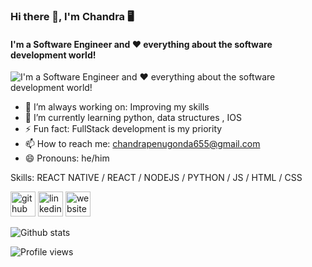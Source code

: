 ### Hi there 👋, I'm Chandra 🖥

#### I'm a Software Engineer and ❤️ everything about the software development world!

![I'm a Software Engineer and ❤️ everything about the software development world! ](https://github.com/chandrakumarreddy/chandrakumarreddy/blob/master/banner.png)

- 🔭 I’m always working on: Improving my skills
- 🌱 I’m currently learning python, data structures , IOS
- ⚡ Fun fact: FullStack development is my priority
- 📫 How to reach me: chandrapenugonda655@gmail.com
- 😄 Pronouns: he/him

Skills: REACT NATIVE / REACT / NODEJS / PYTHON / JS / HTML / CSS

[<img src='https://cdn.jsdelivr.net/npm/simple-icons@3.0.1/icons/github.svg' alt='github' height='40'>](https://github.com/chandrakumarreddy) [<img src='https://cdn.jsdelivr.net/npm/simple-icons@3.0.1/icons/linkedin.svg' alt='linkedin' height='40'>](https://www.linkedin.com/in/chandrakumarreddy/) [<img src='https://cdn.jsdelivr.net/npm/simple-icons@3.0.1/icons/icloud.svg' alt='website' height='40'>](chandrakumarreddy.github.io)

![Github stats](https://github-readme-stats.vercel.app/api?username=chandrakumarreddy&show_icons=true)

![Profile views](https://gpvc.arturio.dev/chandrakumarreddy)
